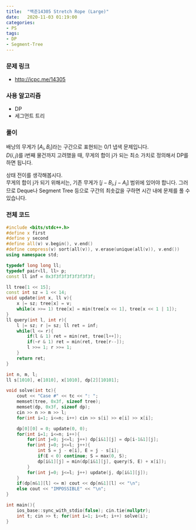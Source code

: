 ```yaml
---
title:  "백준14305 Stretch Rope (Large)"
date:   2020-11-03 01:19:00
categories:
- PS
tags:
- DP
- Segment-Tree
---
```


### 문제 링크
* http://icpc.me/14305

### 사용 알고리즘
* DP
* 세그먼트 트리

### 풀이
배낭의 무게가 $[A_i, B_i]$라는 구간으로 표현되는 0/1 냅색 문제입니다.<br>
$D(i, j)$를 i번째 물건까지 고려했을 때, 무게의 합이 j가 되는 최소 가치로 정의해서 DP를 하면 됩니다.

상태 전이를 생각해봅시다.<br>
무게의 합이 j가 되기 위해서는, 기존 무게가 $[j-B_i, j-A_i]$ 범위에 있어야 합니다. 그러므로 Deque나 Segment Tree 등으로 구간의 최솟값을 구하면 시간 내에 문제를 풀 수 있습니다.

### 전체 코드
```cpp
#include <bits/stdc++.h>
#define x first
#define y second
#define all(v) v.begin(), v.end()
#define compress(v) sort(all(v)), v.erase(unique(all(v)), v.end())
using namespace std;

typedef long long ll;
typedef pair<ll, ll> p;
const ll inf = 0x3f3f3f3f3f3f3f3f;

ll tree[1 << 15];
const int sz = 1 << 14;
void update(int x, ll v){
    x |= sz; tree[x] = v;
    while(x >>= 1) tree[x] = min(tree[x << 1], tree[x << 1 | 1]);
}
ll query(int l, int r){
    l |= sz; r |= sz; ll ret = inf;
    while(l <= r){
        if(l & 1) ret = min(ret, tree[l++]);
        if(~r & 1) ret = min(ret, tree[r--]);
        l >>= 1; r >>= 1;
    }
    return ret;
}

int n, m, l;
ll s[1010], e[1010], x[1010], dp[2][10101];

void solve(int tc){
    cout << "Case #" << tc << ": ";
    memset(tree, 0x3f, sizeof tree);
    memset(dp, 0x3f, sizeof dp);
    cin >> n >> m >> l;
    for(int i=1; i<=n; i++) cin >> s[i] >> e[i] >> x[i];

    dp[0][0] = 0; update(0, 0);
    for(int i=1; i<=n; i++){
        for(int j=0; j<=l; j++) dp[i&1][j] = dp[i-1&1][j];
        for(int j=0; j<=l; j++){
            int S = j - e[i], E = j - s[i];
            if(E < 0) continue; S = max(0, S);
            dp[i&1][j] = min(dp[i&1][j], query(S, E) + x[i]);
        }
        for(int j=0; j<=l; j++) update(j, dp[i&1][j]);
    }
    if(dp[n&1][l] <= m) cout << dp[n&1][l] << "\n";
    else cout << "IMPOSSIBLE" << "\n";
}

int main(){
    ios_base::sync_with_stdio(false); cin.tie(nullptr);
    int t; cin >> t; for(int i=1; i<=t; i++) solve(i);
}
```
